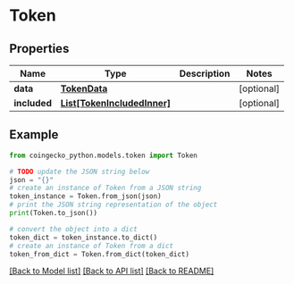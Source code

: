 # Token


## Properties

Name | Type | Description | Notes
------------ | ------------- | ------------- | -------------
**data** | [**TokenData**](TokenData.md) |  | [optional] 
**included** | [**List[TokenIncludedInner]**](TokenIncludedInner.md) |  | [optional] 

## Example

```python
from coingecko_python.models.token import Token

# TODO update the JSON string below
json = "{}"
# create an instance of Token from a JSON string
token_instance = Token.from_json(json)
# print the JSON string representation of the object
print(Token.to_json())

# convert the object into a dict
token_dict = token_instance.to_dict()
# create an instance of Token from a dict
token_from_dict = Token.from_dict(token_dict)
```
[[Back to Model list]](../README.md#documentation-for-models) [[Back to API list]](../README.md#documentation-for-api-endpoints) [[Back to README]](../README.md)


